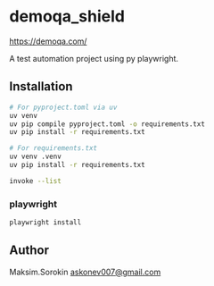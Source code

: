 # demoqa_shield

<https://demoqa.com/>

A test automation project using py playwright.

## Installation

```bash
# For pyproject.toml via uv
uv venv
uv pip compile pyproject.toml -o requirements.txt
uv pip install -r requirements.txt
```

```bash
# For requirements.txt
uv venv .venv
uv pip install -r requirements.txt
```

```bash
invoke --list
```

### playwright

```bash
playwright install
```

## Author

Maksim.Sorokin
<askonev007@gmail.com>
